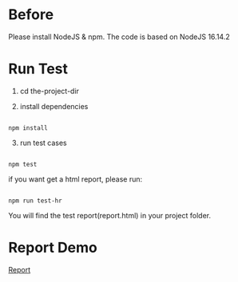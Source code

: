# Before

Please install NodeJS & npm. The code is based on NodeJS 16.14.2

# Run Test

1. cd the-project-dir

2. install dependencies

``` shell

npm install

```
3. run test cases

``` shell

npm test

```  
if you want get a html report, please run:
``` shell

npm run test-hr

``` 
You will find the test report(report.html) in your project folder.

# Report Demo

[Report](https://drive.google.com/file/d/1g_wNeyGecSIk_KC_GOHjcdQpKYNrFld5/view)

